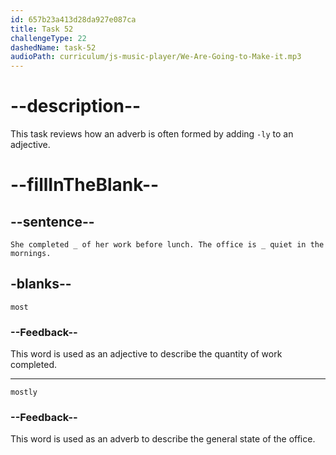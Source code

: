 ```yaml
---
id: 657b23a413d28da927e087ca
title: Task 52
challengeType: 22
dashedName: task-52
audioPath: curriculum/js-music-player/We-Are-Going-to-Make-it.mp3
---
```


# --description--

This task reviews how an adverb is often formed by adding `-ly` to an adjective.


# --fillInTheBlank--

## --sentence--

`She completed _ of her work before lunch. The office is _ quiet in the mornings.`

## -blanks--

`most`

### --Feedback--

This word is used as an adjective to describe the quantity of work completed.

---

`mostly`

### --Feedback--

This word is used as an adverb to describe the general state of the office.



